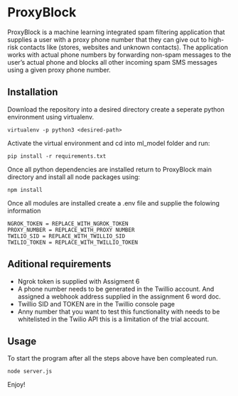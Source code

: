 # ProxyBlock


ProxyBlock is a machine learning integrated spam filtering application that supplies a user with a proxy phone number that they can give out to high-risk contacts like (stores, websites and unknown contacts). The application works with actual phone numbers by forwarding non-spam messages to the user’s actual phone and blocks all other incoming spam SMS messages using a given proxy phone number. 

## Installation

Download the repository into a desired directory create a seperate python environment using virtualenv.

`virtualenv -p python3 <desired-path>`

Activate the virtual environment and cd into ml_model folder and run:

`pip install -r requirements.txt`

Once all python dependencies are installed return to ProxyBlock main directory and install all node packages using:

`npm install`

Once all modules are installed create a .env file and supplie the folowing information

    NGROK_TOKEN = REPLACE_WITH_NGROK_TOKEN
    PROXY_NUMBER = REPLACE_WITH_PROXY NUMBER
    TWILIO_SID = REPLACE_WITH_TWILLIO_SID
    TWILIO_TOKEN = REPLACE_WITH_TWILLIO_TOKEN

## Aditional requirements

 - Ngrok token is supplied with Assigment 6 
- A phone number needs to be generated in the Twillio account. And assigned a webhook address supplied in the assignment 6 word doc.
- Twillio SID and TOKEN are in the Twillio console page
- Anny number that you want to test this functionality with needs to be whitelisted in the Twilio API this is a limitation of the trial account.

## Usage 

To start the program after all the steps above have ben compleated run.

`node server.js`

Enjoy!